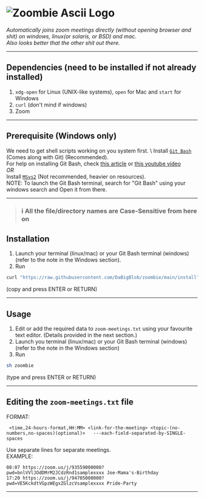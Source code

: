 # ![Zoombie Ascii Logo](https://media.discordapp.net/attachments/840857306040500225/883298728155443230/carbon.png?width=844&height=490)

_Automatically joins zoom meetings directly (without opening browser and shit) on windows, linux(or solaris, or BSD) and mac._  
_Also looks better that the other shit out there._

---

## Dependencies (need to be installed if not already installed)

1. `xdg-open` for Linux (UNIX-like systems), `open` for Mac and `start` for Windows
2. `curl` (don't mind if windows)
3. Zoom

---

## Prerequisite (Windows only)
We need to get shell scripts working on you system first. \ 
Install [`Git Bash`](https://git-scm.com/downloads) (Comes along with Git) (Recommended). \
For help on installing Git Bash, check [this article](https://www.makeuseof.com/install-git-git-bash-windows/) or [this youtube video](https://www.youtube.com/watch?v=BMW7LiF_Oc4)\
_OR_\
Install [`MSys2`](https://msys2.org) (Not recommended, heavier on resources). \
NOTE: To launch the Git Bash terminal, search for "Git Bash" using your windows search and Open it from there.

---

> ### **ℹ All the file/directory names are Case-Sensitive from here on**
## Installation
1. Launch your terminal (linux/mac) or your Git Bash terminal (windows) (refer to the note in the Windows section).
2. Run
```sh
curl "https://raw.githubusercontent.com/DaBigBlob/zoombie/main/install" -s | sh
```
(copy and press ENTER or RETURN)

---

## Usage
1. Edit or add the required data to `zoom-meetings.txt` using your favourite text editor. (Details provided in the next section.)
2. Launch you terminal (linux/mac) or your Git Bash terminal (windows) (refer to the note in the Windows section)
3. Run
```sh
sh zoombie
```
(type and press ENTER or RETURN)

---

## Editing the `zoom-meetings.txt` file
FORMAT:
```
 <time,24-hours-format,HH:MM> <link-for-the-meeting> <topic-(no-numbers,no-spaces)(optional)>   ---each-field-separated-by-SINGLE-spaces
```
Use separate lines for separate meetings. \
EXAMPLE:
```
08:07 https://zoom.us/j/93559000000?pwd=bnlVVlJOdDMrM2JCdzRnd1samplexxxx Joe-Mama's-Birthday
17:20 https://zoom.us/j/94705000000?pwd=VE5KckdtVGpzWEgxZGlzcVsamplexxxx Pride-Party
```
---
